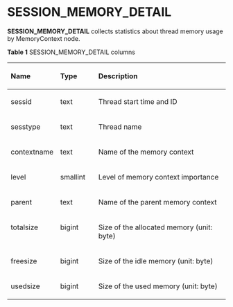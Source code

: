 # SESSION\_MEMORY\_DETAIL<a name="EN-US_TOPIC_0289900909"></a>

**SESSION\_MEMORY\_DETAIL**  collects statistics about thread memory usage by MemoryContext node.

**Table  1**  SESSION\_MEMORY\_DETAIL columns

<a name="en-us_topic_0283136596_en-us_topic_0237122635_table96720852512"></a>
<table><thead align="left"><tr id="en-us_topic_0283136596_en-us_topic_0237122635_row2078148112515"><th class="cellrowborder" valign="top" width="18.61%" id="mcps1.2.4.1.1"><p id="en-us_topic_0283136596_en-us_topic_0237122635_p1278113862519"><a name="en-us_topic_0283136596_en-us_topic_0237122635_p1278113862519"></a><a name="en-us_topic_0283136596_en-us_topic_0237122635_p1278113862519"></a>Name</p>
</th>
<th class="cellrowborder" valign="top" width="17.740000000000002%" id="mcps1.2.4.1.2"><p id="en-us_topic_0283136596_en-us_topic_0237122635_p107825842514"><a name="en-us_topic_0283136596_en-us_topic_0237122635_p107825842514"></a><a name="en-us_topic_0283136596_en-us_topic_0237122635_p107825842514"></a>Type</p>
</th>
<th class="cellrowborder" valign="top" width="63.65%" id="mcps1.2.4.1.3"><p id="en-us_topic_0283136596_en-us_topic_0237122635_p6782988251"><a name="en-us_topic_0283136596_en-us_topic_0237122635_p6782988251"></a><a name="en-us_topic_0283136596_en-us_topic_0237122635_p6782988251"></a>Description</p>
</th>
</tr>
</thead>
<tbody><tr id="en-us_topic_0283136596_en-us_topic_0237122635_row37821811257"><td class="cellrowborder" valign="top" width="18.61%" headers="mcps1.2.4.1.1 "><p id="en-us_topic_0283136596_en-us_topic_0237122635_p77822832513"><a name="en-us_topic_0283136596_en-us_topic_0237122635_p77822832513"></a><a name="en-us_topic_0283136596_en-us_topic_0237122635_p77822832513"></a>sessid</p>
</td>
<td class="cellrowborder" valign="top" width="17.740000000000002%" headers="mcps1.2.4.1.2 "><p id="en-us_topic_0283136596_en-us_topic_0237122635_p178328142520"><a name="en-us_topic_0283136596_en-us_topic_0237122635_p178328142520"></a><a name="en-us_topic_0283136596_en-us_topic_0237122635_p178328142520"></a>text</p>
</td>
<td class="cellrowborder" valign="top" width="63.65%" headers="mcps1.2.4.1.3 "><p id="en-us_topic_0283136596_en-us_topic_0237122635_p3783198132516"><a name="en-us_topic_0283136596_en-us_topic_0237122635_p3783198132516"></a><a name="en-us_topic_0283136596_en-us_topic_0237122635_p3783198132516"></a>Thread start time and ID</p>
</td>
</tr>
<tr id="en-us_topic_0283136596_en-us_topic_0237122635_row7783482252"><td class="cellrowborder" valign="top" width="18.61%" headers="mcps1.2.4.1.1 "><p id="en-us_topic_0283136596_en-us_topic_0237122635_p778313862519"><a name="en-us_topic_0283136596_en-us_topic_0237122635_p778313862519"></a><a name="en-us_topic_0283136596_en-us_topic_0237122635_p778313862519"></a>sesstype</p>
</td>
<td class="cellrowborder" valign="top" width="17.740000000000002%" headers="mcps1.2.4.1.2 "><p id="en-us_topic_0283136596_en-us_topic_0237122635_p2078348172518"><a name="en-us_topic_0283136596_en-us_topic_0237122635_p2078348172518"></a><a name="en-us_topic_0283136596_en-us_topic_0237122635_p2078348172518"></a>text</p>
</td>
<td class="cellrowborder" valign="top" width="63.65%" headers="mcps1.2.4.1.3 "><p id="en-us_topic_0283136596_en-us_topic_0237122635_p1678412892515"><a name="en-us_topic_0283136596_en-us_topic_0237122635_p1678412892515"></a><a name="en-us_topic_0283136596_en-us_topic_0237122635_p1678412892515"></a>Thread name</p>
</td>
</tr>
<tr id="en-us_topic_0283136596_en-us_topic_0237122635_row2078417818251"><td class="cellrowborder" valign="top" width="18.61%" headers="mcps1.2.4.1.1 "><p id="en-us_topic_0283136596_en-us_topic_0237122635_p15784158112513"><a name="en-us_topic_0283136596_en-us_topic_0237122635_p15784158112513"></a><a name="en-us_topic_0283136596_en-us_topic_0237122635_p15784158112513"></a>contextname</p>
</td>
<td class="cellrowborder" valign="top" width="17.740000000000002%" headers="mcps1.2.4.1.2 "><p id="en-us_topic_0283136596_en-us_topic_0237122635_p107846817257"><a name="en-us_topic_0283136596_en-us_topic_0237122635_p107846817257"></a><a name="en-us_topic_0283136596_en-us_topic_0237122635_p107846817257"></a>text</p>
</td>
<td class="cellrowborder" valign="top" width="63.65%" headers="mcps1.2.4.1.3 "><p id="en-us_topic_0283136596_en-us_topic_0237122635_p1784981254"><a name="en-us_topic_0283136596_en-us_topic_0237122635_p1784981254"></a><a name="en-us_topic_0283136596_en-us_topic_0237122635_p1784981254"></a>Name of the memory context</p>
</td>
</tr>
<tr id="en-us_topic_0283136596_en-us_topic_0237122635_row978416822511"><td class="cellrowborder" valign="top" width="18.61%" headers="mcps1.2.4.1.1 "><p id="en-us_topic_0283136596_en-us_topic_0237122635_p15786108162517"><a name="en-us_topic_0283136596_en-us_topic_0237122635_p15786108162517"></a><a name="en-us_topic_0283136596_en-us_topic_0237122635_p15786108162517"></a>level</p>
</td>
<td class="cellrowborder" valign="top" width="17.740000000000002%" headers="mcps1.2.4.1.2 "><p id="en-us_topic_0283136596_en-us_topic_0237122635_p1978618112519"><a name="en-us_topic_0283136596_en-us_topic_0237122635_p1978618112519"></a><a name="en-us_topic_0283136596_en-us_topic_0237122635_p1978618112519"></a>smallint</p>
</td>
<td class="cellrowborder" valign="top" width="63.65%" headers="mcps1.2.4.1.3 "><p id="en-us_topic_0283136596_en-us_topic_0237122635_p1478628122513"><a name="en-us_topic_0283136596_en-us_topic_0237122635_p1478628122513"></a><a name="en-us_topic_0283136596_en-us_topic_0237122635_p1478628122513"></a>Level of memory context importance</p>
</td>
</tr>
<tr id="en-us_topic_0283136596_en-us_topic_0237122635_row1786480258"><td class="cellrowborder" valign="top" width="18.61%" headers="mcps1.2.4.1.1 "><p id="en-us_topic_0283136596_en-us_topic_0237122635_p2078610815250"><a name="en-us_topic_0283136596_en-us_topic_0237122635_p2078610815250"></a><a name="en-us_topic_0283136596_en-us_topic_0237122635_p2078610815250"></a>parent</p>
</td>
<td class="cellrowborder" valign="top" width="17.740000000000002%" headers="mcps1.2.4.1.2 "><p id="en-us_topic_0283136596_en-us_topic_0237122635_p878668172515"><a name="en-us_topic_0283136596_en-us_topic_0237122635_p878668172515"></a><a name="en-us_topic_0283136596_en-us_topic_0237122635_p878668172515"></a>text</p>
</td>
<td class="cellrowborder" valign="top" width="63.65%" headers="mcps1.2.4.1.3 "><p id="en-us_topic_0283136596_en-us_topic_0237122635_p278610811253"><a name="en-us_topic_0283136596_en-us_topic_0237122635_p278610811253"></a><a name="en-us_topic_0283136596_en-us_topic_0237122635_p278610811253"></a>Name of the parent memory context</p>
</td>
</tr>
<tr id="en-us_topic_0283136596_en-us_topic_0237122635_row177861888254"><td class="cellrowborder" valign="top" width="18.61%" headers="mcps1.2.4.1.1 "><p id="en-us_topic_0283136596_en-us_topic_0237122635_p2786178132510"><a name="en-us_topic_0283136596_en-us_topic_0237122635_p2786178132510"></a><a name="en-us_topic_0283136596_en-us_topic_0237122635_p2786178132510"></a>totalsize</p>
</td>
<td class="cellrowborder" valign="top" width="17.740000000000002%" headers="mcps1.2.4.1.2 "><p id="en-us_topic_0283136596_en-us_topic_0237122635_p7787183251"><a name="en-us_topic_0283136596_en-us_topic_0237122635_p7787183251"></a><a name="en-us_topic_0283136596_en-us_topic_0237122635_p7787183251"></a>bigint</p>
</td>
<td class="cellrowborder" valign="top" width="63.65%" headers="mcps1.2.4.1.3 "><p id="en-us_topic_0283136596_en-us_topic_0237122635_p678712812510"><a name="en-us_topic_0283136596_en-us_topic_0237122635_p678712812510"></a><a name="en-us_topic_0283136596_en-us_topic_0237122635_p678712812510"></a>Size of the allocated memory (unit: byte)</p>
</td>
</tr>
<tr id="en-us_topic_0283136596_en-us_topic_0237122635_row27873815257"><td class="cellrowborder" valign="top" width="18.61%" headers="mcps1.2.4.1.1 "><p id="en-us_topic_0283136596_en-us_topic_0237122635_p1578718842519"><a name="en-us_topic_0283136596_en-us_topic_0237122635_p1578718842519"></a><a name="en-us_topic_0283136596_en-us_topic_0237122635_p1578718842519"></a>freesize</p>
</td>
<td class="cellrowborder" valign="top" width="17.740000000000002%" headers="mcps1.2.4.1.2 "><p id="en-us_topic_0283136596_en-us_topic_0237122635_p1378718892518"><a name="en-us_topic_0283136596_en-us_topic_0237122635_p1378718892518"></a><a name="en-us_topic_0283136596_en-us_topic_0237122635_p1378718892518"></a>bigint</p>
</td>
<td class="cellrowborder" valign="top" width="63.65%" headers="mcps1.2.4.1.3 "><p id="en-us_topic_0283136596_en-us_topic_0237122635_p4787188152518"><a name="en-us_topic_0283136596_en-us_topic_0237122635_p4787188152518"></a><a name="en-us_topic_0283136596_en-us_topic_0237122635_p4787188152518"></a>Size of the idle memory (unit: byte)</p>
</td>
</tr>
<tr id="en-us_topic_0283136596_en-us_topic_0237122635_row978715814252"><td class="cellrowborder" valign="top" width="18.61%" headers="mcps1.2.4.1.1 "><p id="en-us_topic_0283136596_en-us_topic_0237122635_p278728102514"><a name="en-us_topic_0283136596_en-us_topic_0237122635_p278728102514"></a><a name="en-us_topic_0283136596_en-us_topic_0237122635_p278728102514"></a>usedsize</p>
</td>
<td class="cellrowborder" valign="top" width="17.740000000000002%" headers="mcps1.2.4.1.2 "><p id="en-us_topic_0283136596_en-us_topic_0237122635_p578778192511"><a name="en-us_topic_0283136596_en-us_topic_0237122635_p578778192511"></a><a name="en-us_topic_0283136596_en-us_topic_0237122635_p578778192511"></a>bigint</p>
</td>
<td class="cellrowborder" valign="top" width="63.65%" headers="mcps1.2.4.1.3 "><p id="en-us_topic_0283136596_en-us_topic_0237122635_p378718142515"><a name="en-us_topic_0283136596_en-us_topic_0237122635_p378718142515"></a><a name="en-us_topic_0283136596_en-us_topic_0237122635_p378718142515"></a>Size of the used memory (unit: byte)</p>
</td>
</tr>
</tbody>
</table>

